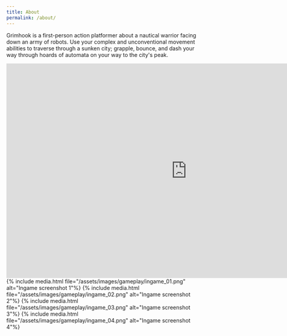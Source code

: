 ```yaml
---
title: About
permalink: /about/
---
```


Grimhook is a first-person action platformer about a nautical warrior facing down an army of robots. Use your complex and unconventional movement abilities to traverse through a sunken city; grapple, bounce, and dash your way through hoards of automata on your way to the city's peak.

<iframe width="940" height="560" src="https://www.youtube.com/embed/Yb2lrqsoRcU" title="YouTube video player" frameborder="0" allow="accelerometer; autoplay; clipboard-write; encrypted-media; gyroscope; picture-in-picture; web-share" allowfullscreen style="text-align: center;"></iframe>

<div class="">
    {% include media.html file="/assets/images/gameplay/ingame_01.png" alt="Ingame screenshot 1"%}
    {% include media.html file="/assets/images/gameplay/ingame_02.png" alt="Ingame screenshot 2"%}
    {% include media.html file="/assets/images/gameplay/ingame_03.png" alt="Ingame screenshot 3"%}
    {% include media.html file="/assets/images/gameplay/ingame_04.png" alt="Ingame screenshot 4"%}
</div>